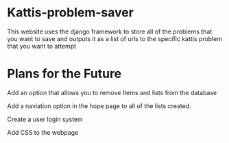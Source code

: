 # Kattis-problem-saver
This website uses the django framework to store all of the problems that you want to save and outputs it as a list of urls to the specific kattis problem that you want to attempt

# Plans for the Future
<p>Add an option that allows you to remove Items and lists from the database</p>
<p>Add a naviation option in the hope page to all of the lists created.</p> 
<p>Create a user login system</p> 
<p>Add CSS to the webpage</p>
